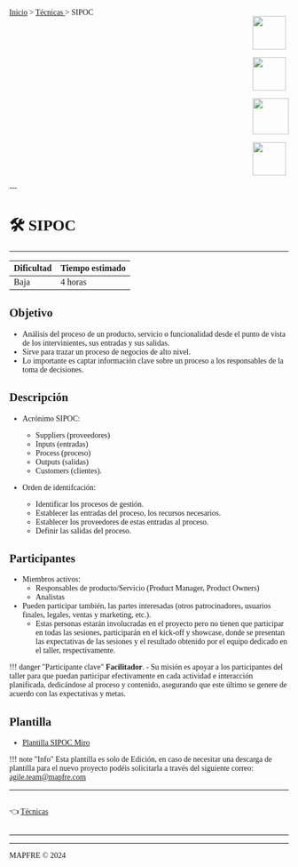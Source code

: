 <font face = "Microsoft Yahei">

<div style=" display: flex; justify-content: space-between;">

<div>
<a href="../../">Inicio</a> > <a href="../tecnicas_es#-tecnicas">Técnicas </a> > SIPOC
</div>

<div>

<a href="#-bc"><img style="width:60px" src="../../img/flag_en.png"></a>

<a href="#-bc"><img style="width:60px" src="../../img/flag_es.png"></a>

<a href="mailto:lnavio@mapfre.com,mariats@mapfre.com?cc=canogf@mapfre.com&subject=Feedback METODOLOGÍA GESTIÓN"><img style="width:65px" src="../../img/feedback.png"></a>

<a href="../../"><img style="width:60px" src="../../img/LogoMet.png"></a>

</div>
</div>
---


# 🛠️ SIPOC

---
|Dificultad|Tiempo estimado|
|-----------|---------------|
|Baja| 4 horas|
## Objetivo
- Análisis del proceso de un producto, servicio o funcionalidad desde el punto de vista de los intervinientes, sus entradas y sus salidas.
- Sirve para trazar un proceso de negocios de alto nivel.
- Lo importante es captar información clave sobre un proceso a los responsables de la toma de decisiones.
## Descripción
- Acrónimo SIPOC:
  - Suppliers (proveedores)
  - Inputs (entradas)
  - Process (proceso)
  - Outputs (salidas)
  - Customers (clientes).
 
- Orden de identifcación:
  - Identificar los procesos de gestión.
  - Establecer las entradas del proceso, los recursos necesarios.
  - Establecer los proveedores de estas entradas al proceso.
  - Definir las salidas del proceso.
    
## Participantes
- Miembros activos:
  - Responsables de producto/Servicio (Product Manager, Product Owners)
  - Analistas
- Pueden participar también, las partes interesadas (otros patrocinadores, usuarios finales, legales, ventas y marketing, etc.).
  - Estas personas estarán involucradas en el proyecto pero no tienen que participar en todas las sesiones, participarán en el kick-off y showcase, donde se presentan las expectativas de las sesiones y el resultado obtenido por el equipo dedicado en el taller, respectivamente.

!!! danger "Participante clave" 
    **Facilitador**.
    - Su misión es apoyar a los participantes del taller para que puedan participar efectivamente en cada actividad e interacción planificada, dedicándose al proceso y contenido, asegurando que este último se genere de acuerdo con las expectativas y metas.

## Plantilla
- [Plantilla SIPOC Miro](https://miro.com/app/board/uXjVKY-K_m8=/)

!!! note "Info"
    Esta plantilla es solo de Edición, en caso de necesitar una descarga de plantilla para el nuevo proyecto podéis solicitarla a través del siguiente correo:  agile.team@mapfre.com 


---

<div style="display: flex; justify-content: space-between;">
  <p>
    👈 <a href="../tecnicas_es#-tecnicas">Técnicas </a>
  </p>
</div>

---

---
MAPFRE © 2024

